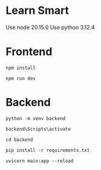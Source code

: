 # Learn Smart

Use node 20.15.0
Use python 3.12.4

# Frontend

`npm install`

`npm run dev`

# Backend

`python -m venv backend`

`backend\Scripts\activate`

`cd backend`

`pip install -r requirements.txt`

`uvicorn main:app --reload`